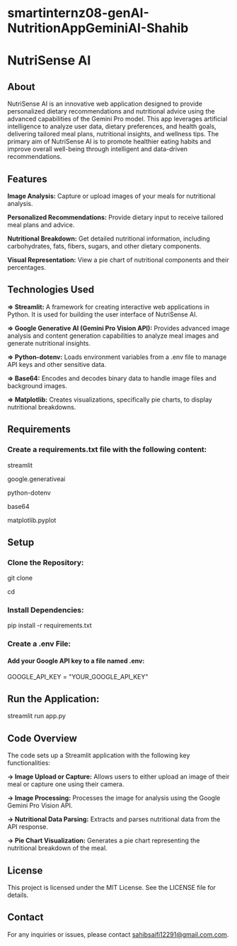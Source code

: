 # smartinternz08-genAI-NutritionAppGeminiAI-Shahib

# NutriSense AI
## About
NutriSense AI is an innovative web application designed to provide personalized dietary recommendations and nutritional advice using the advanced capabilities of the Gemini Pro model. This app leverages artificial intelligence to analyze user data, dietary preferences, and health goals, delivering tailored meal plans, nutritional insights, and wellness tips. The primary aim of NutriSense AI is to promote healthier eating habits and improve overall well-being through intelligent and data-driven recommendations.

## Features
**Image Analysis:** Capture or upload images of your meals for nutritional analysis.

**Personalized Recommendations:** Provide dietary input to receive tailored meal plans and advice.

**Nutritional Breakdown:** Get detailed nutritional information, including carbohydrates, fats, fibers, sugars, and other dietary components.

**Visual Representation:** View a pie chart of nutritional components and their percentages.

## Technologies Used

**=> Streamlit:** A framework for creating interactive web applications in Python. It is used for building the user interface of NutriSense AI.

**=> Google Generative AI (Gemini Pro Vision API):** Provides advanced image analysis and content generation capabilities to analyze meal images and generate nutritional insights.

**=> Python-dotenv:** Loads environment variables from a .env file to manage API keys and other sensitive data.

**=> Base64:** Encodes and decodes binary data to handle image files and background images.

**=> Matplotlib:** Creates visualizations, specifically pie charts, to display nutritional breakdowns.


## Requirements
### Create a requirements.txt file with the following content:
streamlit

google.generativeai

python-dotenv

base64

matplotlib.pyplot

## Setup
### Clone the Repository:
git clone <repository-url>

cd <repository-directory>

### Install Dependencies:
pip install -r requirements.txt

### Create a .env File:
#### Add your Google API key to a file named .env:
GOOGLE_API_KEY = "YOUR_GOOGLE_API_KEY"

## Run the Application:
streamlit run app.py


## Code Overview
The code sets up a Streamlit application with the following key functionalities:

**-> Image Upload or Capture:** Allows users to either upload an image of their meal or capture one using their camera.

**-> Image Processing:** Processes the image for analysis using the Google Gemini Pro Vision API.

**-> Nutritional Data Parsing:** Extracts and parses nutritional data from the API response.

**-> Pie Chart Visualization:** Generates a pie chart representing the nutritional breakdown of the meal.


## License
This project is licensed under the MIT License. See the LICENSE file for details.

## Contact
For any inquiries or issues, please contact sahibsaifi12291@gmail.com.com.
